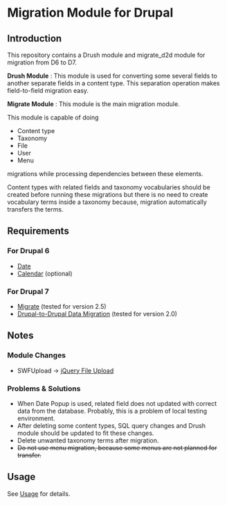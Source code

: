 # Migration Module for Drupal #

## Introduction ##

This repository contains a Drush module and migrate_d2d module for migration from D6 to D7.

__Drush Module__ : This module is used for converting some several fields to another separate fields in a content type. This separation operation makes field-to-field migration easy.

__Migrate Module__ : This module is the main migration module.

This module is capable of doing

* Content type
* Taxonomy
* File
* User
* Menu

migrations while processing dependencies between these elements.

Content types with related fields and taxonomy vocabularies should be created before running these migrations but there is no need to create vocabulary terms inside a taxonomy because, migration automatically transfers the terms.


## Requirements ##

### For Drupal 6 ###

* [Date](https://drupal.org/project/date)
* [Calendar](https://drupal.org/project/calendar) (optional)

### For Drupal 7 ###

* [Migrate](https://drupal.org/project/migrate) (tested for version 2.5)
* [Drupal-to-Drupal Data Migration](https://drupal.org/project/migrate_d2d) (tested for version 2.0)


## Notes ##

### Module Changes ###

* SWFUpload -> [jQuery File Upload](https://drupal.org/project/jquery_file_upload)

### Problems & Solutions ###

* When Date Popup is used, related field does not updated with correct data from the database. Probably, this is a problem of local testing environment.
* After deleting some content types, SQL query changes and Drush module should be updated to fit these changes.
* Delete unwanted taxonomy terms after migration.
* ~~Do not use menu migration, because some menus are not planned for transfer.~~

## Usage ##

See [Usage](USAGE.md) for details.